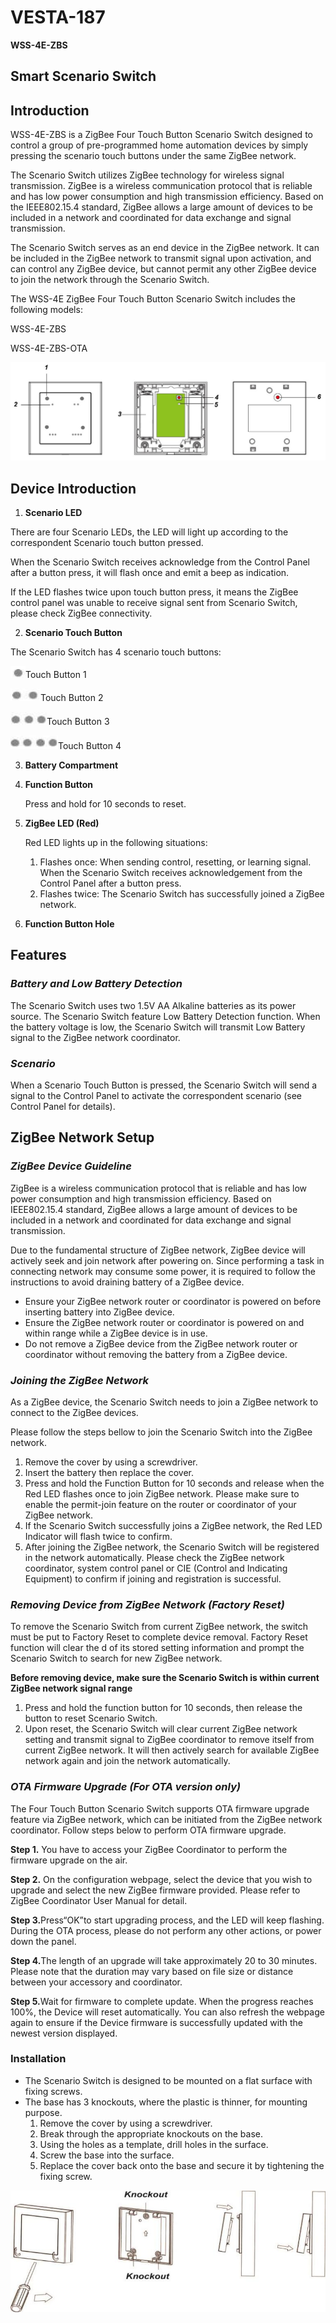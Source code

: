 # VESTA-187

**WSS-4E-ZBS**

## **Smart Scenario Switch**

## **Introduction**

WSS-4E-ZBS is a ZigBee Four Touch Button Scenario Switch designed to control a group of pre-programmed home automation devices by simply pressing the scenario touch buttons under the same ZigBee network.

The Scenario Switch utilizes ZigBee technology for wireless signal transmission. ZigBee is a wireless communication protocol that is reliable and has low power consumption and high transmission efficiency. Based on the IEEE802.15.4 standard, ZigBee allows a large amount of devices to be included in a network and coordinated for data exchange and signal transmission.

The Scenario Switch serves as an end device in the ZigBee network. It can be included in the ZigBee network to transmit signal upon activation, and can control any ZigBee device, but cannot permit any other ZigBee device to join the network through the Scenario Switch.

The WSS-4E ZigBee Four Touch Button Scenario Switch includes the following models:

WSS-4E-ZBS

WSS-4E-ZBS-OTA

![](<.gitbook/assets/0 (84).jpeg>)

## **Device Introduction**

1. **Scenario LED**

There are four Scenario LEDs, the LED will light up according to the correspondent Scenario touch button pressed.

When the Scenario Switch receives acknowledge from the Control Panel after a button press, it will flash once and emit a beep as indication.

If the LED flashes twice upon touch button press, it means the ZigBee control panel was unable to receive signal sent from Scenario Switch, please check ZigBee connectivity.

2. **Scenario Touch Button**

The Scenario Switch has 4 scenario touch buttons:

![](<.gitbook/assets/image (4) (1) (1) (1) (1) (1) (1) (1).png>)Touch Button 1

<img src=".gitbook/assets/image (1) (1) (1) (1) (1) (1) (1) (1) (1) (1) (1) (1).png" alt="" data-size="original">Touch Button 2

<img src=".gitbook/assets/image (2) (1) (1) (1) (1) (1) (1) (1) (1) (1).png" alt="" data-size="original">Touch Button 3

![](<.gitbook/assets/image (3) (1) (1) (1) (1) (1) (1) (1) (1).png>)Touch Button 4

3. **Battery Compartment**
4.  **Function Button**

    Press and hold for 10 seconds to reset.
5.  **ZigBee LED (Red)**

    Red LED lights up in the following situations:

    1. Flashes once: When sending control, resetting, or learning signal. When the Scenario Switch receives acknowledgement from the Control Panel after a button press.
    2. Flashes twice: The Scenario Switch has successfully joined a ZigBee network.
6. **Function Button Hole**

## **Features**

### _**Battery and Low Battery Detection**_

The Scenario Switch uses two 1.5V AA Alkaline batteries as its power source. The Scenario Switch feature Low Battery Detection function. When the battery voltage is low, the Scenario Switch will transmit Low Battery signal to the ZigBee network coordinator.

### _**Scenario**_

When a Scenario Touch Button is pressed, the Scenario Switch will send a signal to the Control Panel to activate the correspondent scenario (see Control Panel for details).

## **ZigBee Network Setup**

### _**ZigBee Device Guideline**_

ZigBee is a wireless communication protocol that is reliable and has low power consumption and high transmission efficiency. Based on IEEE802.15.4 standard, ZigBee allows a large amount of devices to be included in a network and coordinated for data exchange and signal transmission.

Due to the fundamental structure of ZigBee network, ZigBee device will actively seek and join network after powering on. Since performing a task in connecting network may consume some power, it is required to follow the instructions to avoid draining battery of a ZigBee device.

* Ensure your ZigBee network router or coordinator is powered on before inserting battery into ZigBee device.
* Ensure the ZigBee network router or coordinator is powered on and within range while a ZigBee device is in use.
* Do not remove a ZigBee device from the ZigBee network router or coordinator without removing the battery from a ZigBee device.

### _**Joining the ZigBee Network**_

As a ZigBee device, the Scenario Switch needs to join a ZigBee network to connect to the ZigBee devices.

Please follow the steps bellow to join the Scenario Switch into the ZigBee network.

1. Remove the cover by using a screwdriver.
2. Insert the battery then replace the cover.
3. Press and hold the Function Button for 10 seconds and release when the Red LED flashes once to join ZigBee network. Please make sure to enable the permit-join feature on the router or coordinator of your ZigBee network.
4. If the Scenario Switch successfully joins a ZigBee network, the Red LED Indicator will flash twice to confirm.
5. After joining the ZigBee network, the Scenario Switch will be registered in the network automatically. Please check the ZigBee network coordinator, system control panel or CIE (Control and Indicating Equipment) to confirm if joining and registration is successful.

### _**Removing Device from ZigBee Network (Factory Reset)**_

To remove the Scenario Switch from current ZigBee network, the switch must be put to Factory Reset to complete device removal. Factory Reset function will clear the d of its stored setting information and prompt the Scenario Switch to search for new ZigBee network.

**Before removing device, make sure the Scenario Switch is within current ZigBee network signal range**

1. Press and hold the function button for 10 seconds, then release the button to reset Scenario Switch.
2. Upon reset, the Scenario Switch will clear current ZigBee network setting and transmit signal to ZigBee coordinator to remove itself from current ZigBee network. It will then actively search for available ZigBee network again and join the network automatically.

### _**OTA Firmware Upgrade (For OTA version only)**_

The Four Touch Button Scenario Switch supports OTA firmware upgrade feature via ZigBee network, which can be initiated from the ZigBee network coordinator. Follow steps below to perform OTA firmware upgrade.

**Step 1.** You have to access your ZigBee Coordinator to perform the firmware upgrade on the air.

**Step 2.** On the configuration webpage, select the device that you wish to upgrade and select the new ZigBee firmware provided. Please refer to ZigBee Coordinator User Manual for detail.

**Step 3.**&#x50;ress“OK”to start upgrading process, and the LED will keep flashing. During the OTA process, please do not perform any other actions, or power down the panel.

**Step 4.**&#x54;he length of an upgrade will take approximately 20 to 30 minutes. Please note that the duration may vary based on file size or distance between your accessory and coordinator.

**Step 5.**&#x57;ait for firmware to complete update. When the progress reaches 100%, the Device will reset automatically. You can also refresh the webpage again to ensure if the Device firmware is successfully updated with the newest version displayed.

### **Installation**

* The Scenario Switch is designed to be mounted on a flat surface with fixing screws.
* The base has 3 knockouts, where the plastic is thinner, for mounting purpose.
  1. Remove the cover by using a screwdriver.
  2. Break through the appropriate knockouts on the base.
  3. Using the holes as a template, drill holes in the surface.
  4. Screw the base into the surface.
  5. Replace the cover back onto the base and secure it by tightening the fixing screw.



![](<.gitbook/assets/8 (41).jpeg>)

